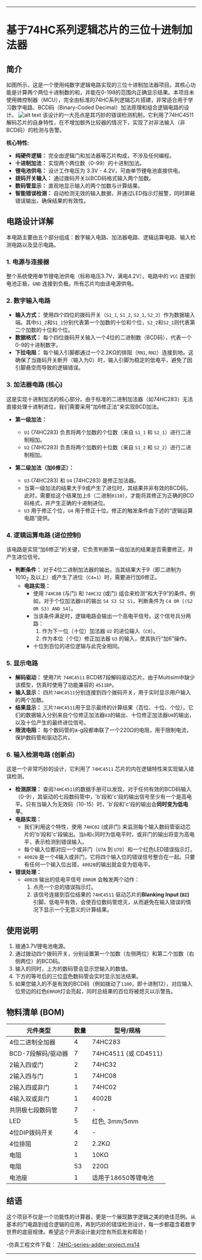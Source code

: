 
-----

# 基于74HC系列逻辑芯片的三位十进制加法器

## 简介

如图所示，这是一个使用纯数字逻辑电路实现的三位十进制加法器项目。其核心功能是计算两个两位十进制数的和，并能在0-198的范围内正确显示结果。本项目未使用微控制器（MCU），完全由标准的74HC系列逻辑芯片搭建，非常适合用于学习数字电路、BCD码（Binary-Coded Decimal）加法原理和组合逻辑电路的设计。
![alt text](ThreeDigitBcdAdder.png)
该设计的一大亮点是其巧妙的错误检测机制，它利用了74HC4511解码芯片的自身特性，在不增加额外比较器的情况下，实现了对非法输入（非BCD码）的检测与告警。

**核心特性:**

  * **纯硬件逻辑：** 完全由逻辑门和加法器等芯片构成，不涉及任何编程。
  * **十进制加法：** 实现两个两位数（0-99）的十进制加法。
  * **锂电池供电：** 设计工作电压为 3.3V - 4.2V，可由单节锂电池直接供电。
  * **拨码开关输入：** 通过拨码开关以BCD码格式输入两个加数。
  * **数码管显示：** 直观地显示输入的两个加数与计算结果。
  * **智能错误检测：** 自动检测无效的输入数据，并通过LED指示灯报警，同时屏蔽错误输出，确保结果的有效性。

## 电路设计详解

本电路主要由五个部分组成：数字输入电路、加法器电路、逻辑运算电路、输入检测电路以及显示电路。

### 1\. 电源与连接器

整个系统使用单节锂电池供电（标称电压3.7V，满电4.2V），电路中的 `VCC` 连接到电池正极，`GND` 连接到负极。所有芯片均由该电源供电。

### 2\. 数字输入电路

  * **输入方式：** 使用四个四位的拨码开关（`S1_1`, `S1_2`, `S2_1`, `S2_2`）作为数据输入端。其中`S1_2`和`S1_1`分别代表第一个加数的十位和个位，`S2_2`和`S2_1`则代表第二个加数的十位和个位。
  * **数据格式：** 每个四位拨码开关输入一个4位的二进制数（BCD码），代表一个0-9的十进制数字。
  * **下拉电阻：** 每个输入引脚都通过一个2.2KΩ的排阻（`RN1`, `RN2`）连接到地。这确保了当拨码开关断开（输入为0）时，输入引脚为稳定的低电平，避免了因引脚悬空而导致的逻辑错误。

### 3\. 加法器电路 (核心)

这是实现十进制加法的核心部分。由于标准的二进制加法器（如74HC283）无法直接处理十进制进位，我们需要采用“加6修正法”来实现BCD加法。

  * **第一级加法：**

      * `U1` (74HC283) 负责将两个加数的个位数（来自 `S1_1` 和 `S2_1`）进行二进制相加。
      * `U2` (74HC283) 负责将两个加数的十位数（来自 `S1_2` 和 `S2_2`）进行二进制相加。

  * **第二级加法（加6修正）：**

      * `U3` (74HC283) 和 `U4` (74HC283) 是修正加法器。
      * 当第一级加法的结果大于9或产生了进位时，其结果并非有效的BCD码。此时，需要给这个结果加上6（二进制`0110`），才能将其修正为正确的BCD码格式，并产生正确的十进制进位。
      * `U3` 用于修正个位，`U4` 用于修正十位。修正的触发条件由下述的“逻辑运算电路”提供。

### 4\. 逻辑运算电路 (进位控制)

该电路是实现“加6修正”的关键，它负责判断第一级加法的结果是否需要修正，并产生进位信号。

* **判断条件：** 对于4位二进制加法器的输出，当其结果大于9（即二进制为 $1010_2$ 及以上）或产生了进位（`C4=1`）时，需要进行加6修正。
  * **电路实现：**
      * 使用 `74HC08` (与门) 和 `74HC32` (或门) 组合来检测“和大于9”的条件。例如，对于个位加法器`U1`的输出 `S4 S3 S2 S1`，判断条件为 `C4 OR [(S2 OR S3) AND S4]`。
      * 当该条件满足时，逻辑电路会输出一个高电平信号。这个信号兵分两路：
        1.  作为下一位（十位）加法器 `U2` 的进位输入（`C0`）。
        2.  作为本位（个位）修正加法器 `U3` 的输入，使其执行“加6”操作。
      * 十位到百位的进位逻辑与此完全相同。

### 5\. 显示电路

  * **解码驱动：** 使用7片 `74HC4511` BCD转7段解码驱动芯片。由于Multisim中缺少该模型，仿真时使用了功能兼容的 `4511BP`。
  * **输入显示：** 四片`74HC4511`分别连接到四个拨码开关，用于实时显示用户输入的两个加数。
  * **结果显示：** 三片`74HC4511`用于显示最终的计算结果（百位、十位、个位）。它们的数据输入分别来自个位修正加法器`U3`的输出、十位修正加法器`U4`的输出，以及十位产生的最终进位信号。
  * **限流电阻：** 每个数码管的a-g段都串联了一个220Ω的电阻，用于限制电流，保护数码管和驱动芯片。

### 6\. 输入检测电路 (创新点)

这是一个非常巧妙的设计，它利用了 `74HC4511` 芯片的内在逻辑特性来实现输入错误检测。

  * **检测原理：** 查阅`74HC4511`的数据手册可以发现，对于任何有效的BCD码输入（0-9），其驱动的七段数码管中，'b'段和'c'段的输出信号至少有一个是高电平。只有当输入为无效码（10-15）时，'b'段和'c'段的输出会**同时变为低电平**。
  * **电路实现：**
      * 我们利用这个特性，使用 `74HC02` (或非门) 来监测每个输入数码管驱动芯片的'b'段和'c'段输出。当`b`和`c`同时为低电平时，或非门的输出将变为高电平，表示检测到错误输入。
      * 每个输入位都对应一个或非门（`U7A` 到 `U7D`）和一个红色LED错误指示灯。
      * `4002B` 是一个4输入或非门，它将四个输入位的错误信号整合在一起。只要有任何一个输入位出错，`4002B`的输出就会变为低电平。
  * **错误处理：**
      * `4002B` 输出的低电平信号 `ERROR` 会触发两个动作：
        1.  点亮一个总的错误指示灯。
        2.  该信号连接到百位结果的 `74HC4511` 驱动芯片的**Blanking Input (`BI`)** 引脚。低电平有效，会使百位数码管熄灭，从而避免在输入错误的情况下显示一个无意义的计算结果。

## 使用说明

1.  接通3.7V锂电池电源。
2.  通过拨动四个拨码开关，分别设置第一个加数（左侧两位）和第二个加数（右侧两位）的BCD码。
3.  输入的同时，上方的数码管会显示您输入的数值。
4.  下方的等号后的三位蓝色数码管会实时显示加法结果。
5.  如果您输入的不是有效的BCD码（例如拨动了`1100`，即十进制12），对应输入位旁边的红色`ERROR`灯会亮起，同时总结果的百位将被熄灭以示警告。

## 物料清单 (BOM)

| 元件类型         | 数量 | 型号/规格               |
|--------------|----|---------------------|
| 4位二进制全加器     | 4  | 74HC283             |
| BCD-7段解码/驱动器 | 7  | 74HC4511 (或 CD4511) |
| 2输入四或门       | 2  | 74HC32              |
| 2输入四与门       | 1  | 74HC08              |
| 2输入四或非门      | 1  | 74HC02              |
| 4输入双或非门      | 1  | 4002B               |
| 共阴极七段数码管     | 7  | -                   |
| LED          | 5  | 红色, 3mm/5mm         |
| 4位DIP拨码开关    | 4  | -                   |
| 4位排阻         | 2  | 2.2KΩ               |
| 电阻           | 1  | 10KΩ                |
| 电阻           | 53 | 220Ω                |
| 电池座          | 1  | 适用于18650等锂电池        |



## 结语

这个项目不仅是一个功能性的计算器，更是一个展现数字逻辑之美的绝佳范例。从基本的门电路到组合逻辑的应用，再到巧妙的错误检测设计，每一步都蕴含着数字世界的底层规律。希望这个开源设计能对您有所启发和帮助！

-仿真工程文件下载： [ 74HC-series-adder-project.ms14](./74HC-series-adder-project.ms14)


-----
